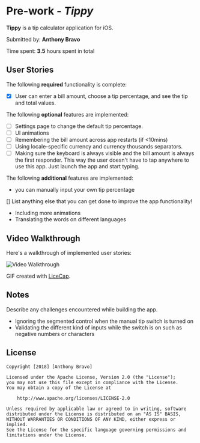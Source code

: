 # Pre-work - *Tippy*

**Tippy** is a tip calculator application for iOS.

Submitted by: **Anthony Bravo**

Time spent: **3.5** hours spent in total

## User Stories

The following **required** functionality is complete:

* [x] User can enter a bill amount, choose a tip percentage, and see the tip and total values.

The following **optional** features are implemented:
* [ ] Settings page to change the default tip percentage.
* [ ] UI animations
* [ ] Remembering the bill amount across app restarts (if <10mins)
* [ ] Using locale-specific currency and currency thousands separators.
* [ ] Making sure the keyboard is always visible and the bill amount is always the first responder. This way the user doesn't have to tap anywhere to use this app. Just launch the app and start typing.

The following **additional** features are implemented:
* you can manually input your own tip percentage

[] List anything else that you can get done to improve the app functionality!
* Including more animations
* Translating the words on different languages

## Video Walkthrough 

Here's a walkthrough of implemented user stories:

<img src='http://i.imgur.com/oP6Mm7f.gif' title='Video Walkthrough' width='' alt='Video Walkthrough' />

GIF created with [LiceCap](http://www.cockos.com/licecap/).

## Notes

Describe any challenges encountered while building the app.
* Ignoring the segmented control when the manual tip switch is turned on
* Validating the different kind of inputs while the switch is on such as negative numbers or characters

## License

    Copyright [2018] [Anthony Bravo]

    Licensed under the Apache License, Version 2.0 (the "License");
    you may not use this file except in compliance with the License.
    You may obtain a copy of the License at

        http://www.apache.org/licenses/LICENSE-2.0

    Unless required by applicable law or agreed to in writing, software
    distributed under the License is distributed on an "AS IS" BASIS,
    WITHOUT WARRANTIES OR CONDITIONS OF ANY KIND, either express or implied.
    See the License for the specific language governing permissions and
    limitations under the License.
